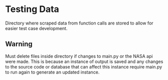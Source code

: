 # Testing Data

Directory where scraped data from function calls are stored to allow for easier test case development.

## Warning

Must delete files inside directory if changes to main.py or the NASA api were made. This is because an instance of output is saved and any changes to the source code or database that can affect this instance require main.py to run again to generate an updated instance.
